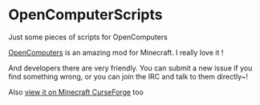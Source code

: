 # OpenComputerScripts
Just some pieces of scripts for OpenComputers

[OpenComputers](https://github.com/MightyPirates/OpenComputers) is an amazing mod for Minecraft. I really love it !

And developers there are very friendly. You can submit a new issue if you find something wrong, or you can join the IRC and talk to them directly~!

Also [view it on Minecraft CurseForge](https://minecraft.curseforge.com/projects/opencomputers) too
